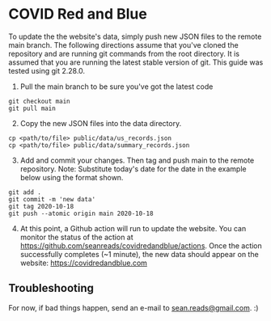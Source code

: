 # COVID Red and Blue

To update the the website's data, simply push new JSON files to the remote main branch. The following directions assume that you've cloned the repository and are running git commands from the root directory. It is assumed that you are running the latest stable version of git. This guide was tested using git 2.28.0.

1. Pull the main branch to be sure you've got the latest code

```
git checkout main
git pull main
```

2. Copy the new JSON files into the data directory.

```
cp <path/to/file> public/data/us_records.json
cp <path/to/file> public/data/summary_records.json
```

3. Add and commit your changes. Then tag and push main to the remote repository. Note: Substitute today's date for the date in the example below using the format shown.

```
git add .
git commit -m 'new data'
git tag 2020-10-18
git push --atomic origin main 2020-10-18
```

4. At this point, a Github action will run to update the website. You can monitor the status of the action at https://github.com/seanreads/covidredandblue/actions. Once the action successfully completes (~1 minute), the new data should appear on the website: https://covidredandblue.com

## Troubleshooting

For now, if bad things happen, send an e-mail to sean.reads@gmail.com. :)



